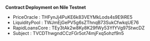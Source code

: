 **Contract Deployment on Nile Testnet**

- PriceOracle : THFynJj4PuKE6k83VEYMkLods4s9E9iRE5
- LiquidityPool : TWJmEjGePV5g6sZThnqB73SukCfwkqUE76
- RapidLoansCore : TEy3tAk2w8Ky8K29fWy53YfYVg97StwcDZ
- Subject : TVCDThwgndCCzFGr5ot74mjFxq5ohzf9n5
